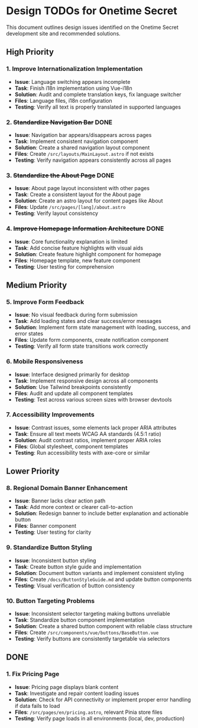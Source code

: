 # Design TODOs for Onetime Secret

This document outlines design issues identified on the Onetime Secret development site and recommended solutions.

## High Priority


### 1. Improve Internationalization Implementation
- **Issue**: Language switching appears incomplete
- **Task**: Finish i18n implementation using Vue-i18n
- **Solution**: Audit and complete translation keys, fix language switcher
- **Files**: Language files, i18n configuration
- **Testing**: Verify all text is properly translated in supported languages

### 2. ~~Standardize Navigation Bar~~ DONE
- **Issue**: Navigation bar appears/disappears across pages
- **Task**: Implement consistent navigation component
- **Solution**: Create a shared navigation layout component
- **Files**: Create `/src/layouts/MainLayout.astro` if not exists
- **Testing**: Verify navigation appears consistently across all pages

### 3. ~~Standardize the About Page~~ DONE
- **Issue**: About page layout inconsistent with other pages
- **Task**: Create a consistent layout for the About page
- **Solution**: Create an astro layout for content pages like About
- **Files**: Update `/src/pages/[lang]/about.astro`
- **Testing**: Verify layout consistency

### 4. ~~Improve Homepage Information Architecture~~ DONE
- **Issue**: Core functionality explanation is limited
- **Task**: Add concise feature highlights with visual aids
- **Solution**: Create feature highlight component for homepage
- **Files**: Homepage template, new feature component
- **Testing**: User testing for comprehension



## Medium Priority

### 5. Improve Form Feedback
- **Issue**: No visual feedback during form submission
- **Task**: Add loading states and clear success/error messages
- **Solution**: Implement form state management with loading, success, and error states
- **Files**: Update form components, create notification component
- **Testing**: Verify all form state transitions work correctly

### 6. Mobile Responsiveness
- **Issue**: Interface designed primarily for desktop
- **Task**: Implement responsive design across all components
- **Solution**: Use Tailwind breakpoints consistently
- **Files**: Audit and update all component templates
- **Testing**: Test across various screen sizes with browser devtools

### 7. Accessibility Improvements
- **Issue**: Contrast issues, some elements lack proper ARIA attributes
- **Task**: Ensure all text meets WCAG AA standards (4.5:1 ratio)
- **Solution**: Audit contrast ratios, implement proper ARIA roles
- **Files**: Global stylesheet, component templates
- **Testing**: Run accessibility tests with axe-core or similar

## Lower Priority

### 8. Regional Domain Banner Enhancement
- **Issue**: Banner lacks clear action path
- **Task**: Add more context or clearer call-to-action
- **Solution**: Redesign banner to include better explanation and actionable button
- **Files**: Banner component
- **Testing**: User testing for clarity

### 9. Standardize Button Styling
- **Issue**: Inconsistent button styling
- **Task**: Create button style guide and implementation
- **Solution**: Document button variants and implement consistent styling
- **Files**: Create `/docs/ButtonStyleGuide.md` and update button components
- **Testing**: Visual verification of button consistency

### 10. Button Targeting Problems
- **Issue**: Inconsistent selector targeting making buttons unreliable
- **Task**: Standardize button component implementation
- **Solution**: Create a shared button component with reliable class structure
- **Files**: Create `/src/components/vue/buttons/BaseButton.vue`
- **Testing**: Verify buttons are consistently targetable via selectors

## DONE

### 1. Fix Pricing Page
- **Issue**: Pricing page displays blank content
- **Task**: Investigate and repair content loading issues
- **Solution**: Check for API connectivity or implement proper error handling if data fails to load
- **Files**: `/src/pages/en/pricing.astro`, relevant Pinia store files
- **Testing**: Verify page loads in all environments (local, dev, production)

